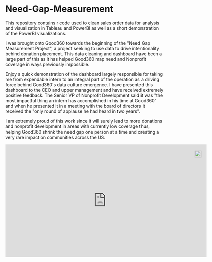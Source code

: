 # Need-Gap-Measurement
This repository contains r code used to clean sales order data for analysis and visualization in Tableau and PowerBI as well as a short demonstration of the PowerBI visualizations.

I was brought onto Good360 towards the beginning of the "Need Gap Measurement Project", a project seeking to use data to drive intentionality behind donation placement. This data cleaning and dashboard have been a large part of this as it has helped Good360 map need and Nonprofit coverage in ways previously impossible.

Enjoy a quick demonstration of the dashboard largely responsible for taking me from expendable intern to an integral part of the operation as a driving force behind Good360's data culture emergence. I have presented this dashboard to the CEO and upper management and have received extremely positive feedback. The Senior VP of Nonprofit Development said it was "the most impactful thing an intern has accomplished in his time at Good360" and when he presented it in a meeting with the board of directors it received the "only round of applause he had heard in two years".

I am extremely proud of this work since it will surely lead to more donations and nonprofit development in areas with currently low coverage thus, helping Good360 shrink the need gap one person at a time and creating a very rare impact on communities across the US.
<div style="position:relative;width:fit-content;height:fit-content;">
            <a style="position:absolute;top:20px;right:1rem;opacity:0.8;" href="https://clipchamp.com/watch/izYShJcypyG?utm_source=embed&utm_medium=embed&utm_campaign=watch">
                <img style="height:22px;" src="https://clipchamp.com/e.svg" alt="Made with Clipchamp" />
            </a>
            <iframe allow="autoplay;" allowfullscreen style="border:none" src="https://clipchamp.com/watch/izYShJcypyG/embed" width="640" height="360"></iframe>
        </div>
